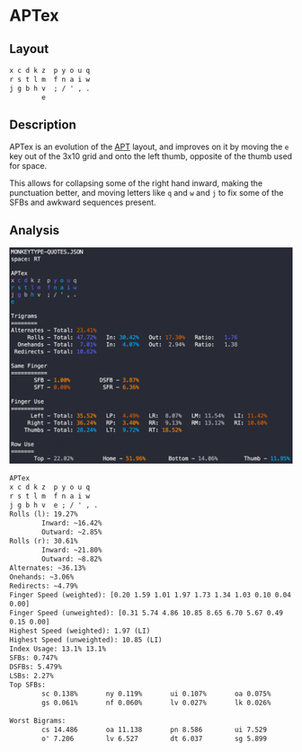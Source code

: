 # APTex

## Layout

```text
x c d k z  p y o u q
r s t l m  f n a i w
j g b h v  ; / ' , .
        e
```

## Description

APTex is an evolution of the [APT](https://github.com/Apsu/APT) layout, and improves on it by moving the `e` key out of the 3x10 grid and onto the left thumb, opposite of the thumb used for space.

This allows for collapsing some of the right hand inward, making the punctuation better, and moving letters like `q` and `w` and `j` to fix some of the SFBs and awkward sequences present.

## Analysis

![Stats](Stats.png)

```text
APTex
x c d k z  p y o u q 
r s t l m  f n a i w 
j g b h v  e ; / ' , . 
Rolls (l): 19.27%
        Inward: ~16.42%
        Outward: ~2.85%
Rolls (r): 30.61%
        Inward: ~21.80%
        Outward: ~8.82%
Alternates: ~36.13%
Onehands: ~3.06%
Redirects: ~4.79%
Finger Speed (weighted): [0.20 1.59 1.01 1.97 1.73 1.34 1.03 0.10 0.04 0.00]
Finger Speed (unweighted): [0.31 5.74 4.86 10.85 8.65 6.70 5.67 0.49 0.15 0.00]
Highest Speed (weighted): 1.97 (LI)
Highest Speed (unweighted): 10.85 (LI)
Index Usage: 13.1% 13.1%
SFBs: 0.747%
DSFBs: 5.479%
LSBs: 2.27%
Top SFBs:
        sc 0.138%       ny 0.119%       ui 0.107%       oa 0.075%
        gs 0.061%       nf 0.060%       lv 0.027%       lk 0.026%

Worst Bigrams:
        cs 14.486       oa 11.138       pn 8.586        ui 7.529
        o' 7.206        lv 6.527        dt 6.037        sg 5.899
```